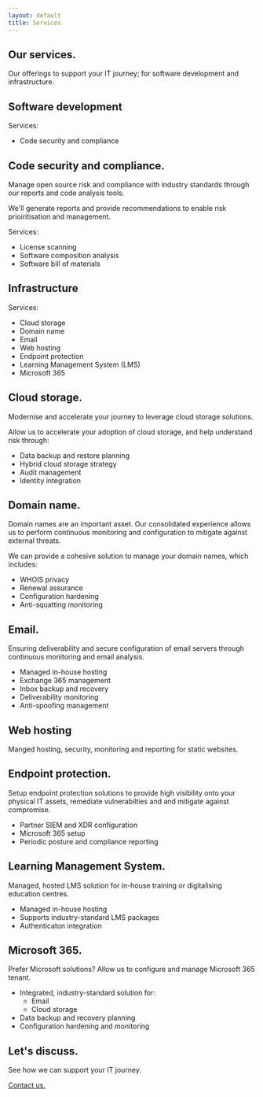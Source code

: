 ```yaml
---
layout: default
title: Services
---
```

<main>
  <section>
    <div>
      <h2>Our services.</h2>
      <p>Our offerings to support your IT journey; for software development and infrastructure.</p>
    </div>
  </section>

  <section class="section--highlight">
    <div>
      <h2>Software development</h2>
      <p>Services:</p>
      <ul>
        <li>Code security and compliance</li>
      </ul>
    </div>
  </section>

  <section>
    <div>
      <h2>Code security and compliance.</h2>
        <p>Manage open source risk and compliance with industry standards through our reports and code analysis tools.</p>
        <p>We'll generate reports and provide recommendations to enable risk prioiritisation and management.</p>
        <p>Services:</p>
        <ul>
          <li>License scanning</li>
          <li>Software composition analysis</li>
          <li>Software bill of materials</li>
        </ul>
    </div>
  </section>

  <section class="section--highlight">
    <div>
      <h2>Infrastructure</h2>
      <p>Services:</p>
      <ul>
        <li>Cloud storage</li>
        <li>Domain name</li>
        <li>Email</li>
        <li>Web hosting</li>
        <li>Endpoint protection</li>
        <li>Learning Management System (LMS)</li>
        <li>Microsoft 365</li>
      </ul>
    </div>
  </section>

  <section>
    <div>
      <h2>Cloud storage.</h2>
        <p>Modernise and accelerate your journey to leverage cloud storage solutions.</p>
        <p>Allow us to accelerate your adoption of cloud storage, and help understand risk through:</p>
        <ul>
          <li>Data backup and restore planning</li>
          <li>Hybrid cloud storage strategy</li>
          <li>Audit management</li>
          <li>Identity integration</li>
        </ul>
    </div>
  </section>

  <section>
    <div>
      <h2>Domain name.</h2>
        <p>Domain names are an important asset. Our consolidated experience allows us to perform continuous monitoring and configuration to mitigate against external threats.</p>
        <p>We can provide a cohesive solution to manage your domain names, which includes:</p>
        <ul>
          <li>WHOIS privacy</li>
          <li>Renewal assurance</li>
          <li>Configuration hardening</li>
          <li>Anti-squatting monitoring</li>
        </ul>
    </div>
  </section>

  <section>
    <div>
      <h2>Email.</h2>
        <p>Ensuring deliverability and secure configuration of email servers through continuous monitoring and email analysis.</p>
        <ul>
          <li>Managed in-house hosting</li>
          <li>Exchange 365 management</li>
          <li>Inbox backup and recovery</li>
          <li>Deliverability monitoring</li>
          <li>Anti-spoofing management</li>
        </ul>
    </div>
  </section>

  <section>
    <div>
      <h2>Web hosting</h2>
      <p>Manged hosting, security, monitoring and reporting for static websites.</p>
    </div>
  </section>

  <section>
    <div>
      <h2>Endpoint protection.</h2>
        <p>Setup endpoint protection solutions to provide high visibility onto your physical IT assets, remediate vulnerabilties and and mitigate against compromise.</p>
        <ul>
          <li>Partner SIEM and XDR configuration</li>
          <li>Microsoft 365 setup</li>
          <li>Periodic posture and compliance reporting</li>
        </ul>
    </div>
  </section>

  <section>
    <div>
      <h2>Learning Management System.</h2>
        <p>Managed, hosted LMS solution for in-house training or digitalising education centres.</p>
        <ul>
          <li>Managed in-house hosting</li>
          <li>Supports industry-standard LMS packages</li>
          <li>Authenticaton integration</li>
        </ul>
    </div>
  </section>

  <section>
    <div>
      <h2>Microsoft 365.</h2>
        <p>Prefer Microsoft solutions? Allow us to configure and manage Microsoft 365 tenant.</p>
        <ul>
          <li>Integrated, industry-standard solution for:
            <ul>
              <li>Email</li>
              <li>Cloud storage</li>
            </ul>
          </li>
          <li>Data backup and recovery planning</li>
          <li>Configuration hardening and monitoring</li>
        </ul>
    </div>
  </section>
  
  <section class="section--highlight">
    <div>
      <h2>Let's discuss.</h2>
      <p>
        See how we can support your IT journey.
      </p>
      <a class="btn" role="button" href="/contact-us">Contact us.</a>
    </div>
  </section>
</main>